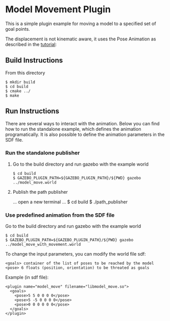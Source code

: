 # Model Movement Plugin

This is a simple plugin example for moving a model to a specified set of
goal points.

The displacement is not kinematic aware, it uses the Pose Animation as
described in the
[tutorial](http://gazebosim.org/tutorials?tut=animated_box):

## Build Instructions

From this directory

```
$ mkdir build
$ cd build
$ cmake ../
$ make
```

## Run Instructions

There are several ways to interact with the animation. Below you can find
how to run the standalone example, which defines the animation
programatically. It is also possible to define the animation parameters in
the SDF file.

### Run the standalone publisher

1. Go to the build directory and run gazebo with the example world
   
    ```
    $ cd build
    $ GAZEBO_PLUGIN_PATH=${GAZEBO_PLUGIN_PATH}/${PWD} gazebo ../model_move.world
    ```
1. Publish the path publisher

    ... open a new terminal ...
    $ cd build
    $ ./path_publisher

### Use predefined animation from the SDF file

Go to the build directory and run gazebo with the example world

```
$ cd build
$ GAZEBO_PLUGIN_PATH=${GAZEBO_PLUGIN_PATH}/${PWD} gazebo ../model_move_with_movement.world
```

To change the input parameters, you can modify the world file sdf:

```
<goals> container of the list of poses to be reached by the model
<pose> 6 floats (position, orientation) to be threated as goals
```

Example (in sdf file):

```    
<plugin name="model_move" filename="libmodel_move.so">
  <goals>
    <pose>5 5 0 0 0 0</pose>
    <pose>5 -5 0 0 0 0</pose>
    <pose>0 0 0 0 0 0</pose>
  </goals>
</plugin>
```
